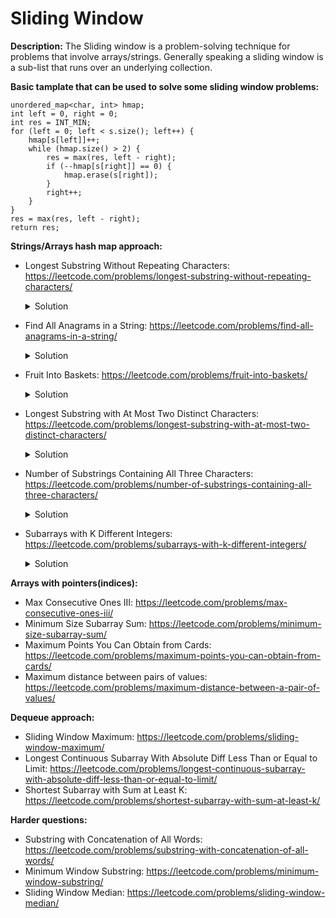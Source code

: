 # Sliding Window

**Description:**
The Sliding window is a problem-solving technique for problems that involve arrays/strings.
Generally speaking a sliding window is a sub-list that runs over an underlying collection.

**Basic tamplate that can be used to solve some sliding window problems:**

```
unordered_map<char, int> hmap;
int left = 0, right = 0;
int res = INT_MIN;
for (left = 0; left < s.size(); left++) {
    hmap[s[left]]++;
    while (hmap.size() > 2) {
        res = max(res, left - right);
        if (--hmap[s[right]] == 0) {
            hmap.erase(s[right]);
        }
        right++;
    }
}
res = max(res, left - right);
return res;
```

**Strings/Arrays hash map approach:**
* Longest Substring Without Repeating Characters: https://leetcode.com/problems/longest-substring-without-repeating-characters/
    <details><summary>Solution</summary><p>

        Two left and right pointers are introduced and points to index 0, we are
        iterating through the input string using the right pointer
        and check if we already meet this character. To check if we met the
        char we use unordered map and save the index of this char to it.
        Two cases are possible: 
            1. If we met this char -> calculate the length by
               subtraction left pointer from the right, andupdate left pointer
               with the maximum index value (current or use char index that we met).
               And we still need to update the current char index in unordered map.
            2. If we didn't meet this char -> Just update the current char index in unordered map.
        Input: s = "abcabcbb"
        Output: 3
 
</p></details>

* Find All Anagrams in a String: https://leetcode.com/problems/find-all-anagrams-in-a-string/
    <details><summary>Solution</summary><p>

        Create a first vector1 of 26 elements and fill it with the frequences of charactes from the
        source string. Create a second vector2 of 26 elements to hold frequnces of chars for the
        target string.
        While iterating through the target string, calculate frequency for the current char and
        save it into vector2.
        If target string index is higher than size of the source string we decrease frequency
        of character at index i - size. Than we vector1 and vector2 are equal -> we save the
        i - size + 1 index to the result vector.
        Input: s = "cbaebabacd", p = "abc"
        Output: [0,6]
 
</p></details>

* Fruit Into Baskets: https://leetcode.com/problems/fruit-into-baskets/
    <details><summary>Solution</summary><p>

        Two left and right pointers are introduced and points to index 0.
        We want to save the tree type and it's frequency, like fruit[2] = 3.
        We are iterating through the input vector using the right pointer
        and calculate fruit type occurance using unordered map.
        While size of the map exceed the 2 basket, we need to update
        returned result by getting maximum from current result and right - left.
        Also wee need to decrease the current window by increasing left pointer
        and decreasing frequency of the fruit in the hmap. If the frequency of the fruit
        type is equal to zero, we need to erase it from the hmap.
        Input: [1,2,3,2,2]
        Output: 4
        Explanation: collect [2,3,2,2].
 
</p></details>

* Longest Substring with At Most Two Distinct Characters: https://leetcode.com/problems/longest-substring-with-at-most-two-distinct-characters/
    <details><summary>Solution</summary><p>

        Two left and right pointers are introduced and points to index 0.
        We want to save the char and it's frequency, like hmap[a] = 3.
        We are iterating through the input string using the right pointer
        and save char frequency using unordered map.
        While size of the map exceed the 2, we need to update returned result by
        getting maximum from current result and right - left.
        Also wee need to decrease the current window by increasing left pointer
        and decreasing frequency of the char in the hmap. If the frequency of the char
        is equal to zero, we need to erase it from the hmap.
        Input: s = "ccaabbb"
        Output: 5
        Explanation: The substring is "aabbb" which its length is 5.
 
</p></details>

* Number of Substrings Containing All Three Characters: https://leetcode.com/problems/number-of-substrings-containing-all-three-characters/
    <details><summary>Solution</summary><p>

        Two left and right pointers are introduced and points to index 0.
        We are iterating through the input string using the right pointer
        and calculate number of times we met this character by using vector[3].
        Then while all three characters are exist in the array, we iterating through the
        input string using left pointer and decrease the freequence of character.
        At a last step we add left pointer to the result variable.
                 0 1 2 3 4 5 6 7 8 9
        Example: a a a b b c c a b c
        When all a, b, c > 0 for first time at position 5, then after while loop left pointer
        will be at position 3, we will add 3 to result because there would be three substrings
        from three a's. Then a,b,c > 0 at position 7 ,then we will move left pointer to position 5
        then we will add 5 to result because there could be 5 substrings starting from 0 to second b.
        At position 5: a a a b b c, a a b b c, a b b c,
        At position 7: a a a b b c c a, a a b b c c a, a b b c c a, b b c c a, b c c a,  
 
</p></details>

* Subarrays with K Different Integers: https://leetcode.com/problems/subarrays-with-k-different-integers/
    <details><summary>Solution</summary><p>

        The returned result could be the: return Exact(A, K) - Exact(A, K - 1);
        Where Exact() function can be implemented as described below:
        Two left and right pointers are introduced and points to index 0.
        We want to save the integer and it's frequency, like hmap[7] = 3.
        We are iterating through the input vector using the right pointer
        and save integer frequency using unordered map.
        While size of the map exceed K, we keep decreasing the current window by
        increasing left pointer and decreasing frequency of the integer in the hmap.
        If the frequency of the integer is equal to zero, we need to erase it from the hmap.
        After that we need to update the returned result, by adding to res: the length between
        right and left pointer: res += right - left + 1;
        Input: nums = [1,2,1,3,4], k = 3
        Output: 3
        Explanation: Subarrays formed with exactly 3 different integers: [1,2,1,3], [2,1,3], [1,3,4].
 
</p></details>

**Arrays with pointers(indices):**
* Max Consecutive Ones III: https://leetcode.com/problems/max-consecutive-ones-iii/
* Minimum Size Subarray Sum: https://leetcode.com/problems/minimum-size-subarray-sum/
* Maximum Points You Can Obtain from Cards: https://leetcode.com/problems/maximum-points-you-can-obtain-from-cards/
* Maximum distance between pairs of values: https://leetcode.com/problems/maximum-distance-between-a-pair-of-values/

**Dequeue approach:**
* Sliding Window Maximum: https://leetcode.com/problems/sliding-window-maximum/
* Longest Continuous Subarray With Absolute Diff Less Than or Equal to Limit: https://leetcode.com/problems/longest-continuous-subarray-with-absolute-diff-less-than-or-equal-to-limit/
* Shortest Subarray with Sum at Least K: https://leetcode.com/problems/shortest-subarray-with-sum-at-least-k/

**Harder questions:**
* Substring with Concatenation of All Words: https://leetcode.com/problems/substring-with-concatenation-of-all-words/
* Minimum Window Substring: https://leetcode.com/problems/minimum-window-substring/
* Sliding Window Median: https://leetcode.com/problems/sliding-window-median/
